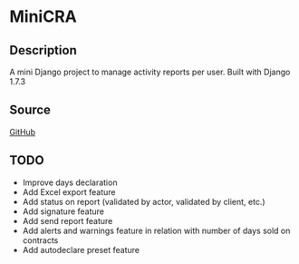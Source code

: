 MiniCRA
=======

Description
-----------

A mini Django project to manage activity reports per user.
Built with Django 1.7.3

Source
------
[GitHub](https://github.com/TonyEight/minicra)


TODO
----

* Improve days declaration
* Add Excel export feature
* Add status on report (validated by actor, validated by client, etc.)
* Add signature feature
* Add send report feature
* Add alerts and warnings feature in relation with number of days sold on contracts
* Add autodeclare preset feature